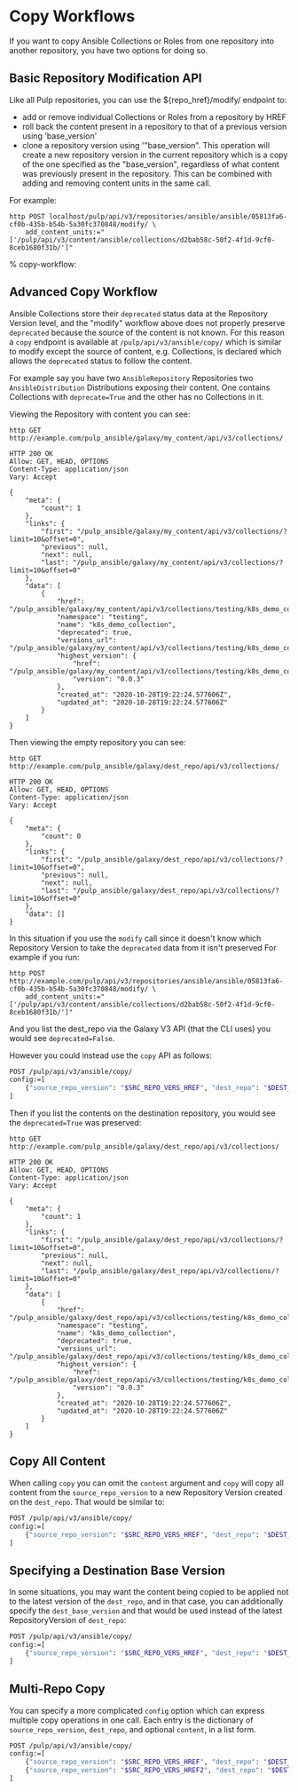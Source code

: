 # Copy Workflows

If you want to copy Ansible Collections or Roles from one repository into another repository, you
have two options for doing so.



## Basic Repository Modification API

Like all Pulp repositories, you can use the \$\{repo_href}/modify/ endpoint to:

- add or remove individual Collections or Roles from a repository by HREF
- roll back the content present in a repository to that of a previous version using 'base_version'
- clone a repository version using '"base_version". This operation will create a new repository
  version in the current repository which is a copy of the one specified as the "base_version",
  regardless of what content was previously present in the repository. This can be combined with
  adding and removing content units in the same call.

For example:

```
http POST localhost/pulp/api/v3/repositories/ansible/ansible/05813fa6-cf0b-435b-b54b-5a30fc370848/modify/ \
    add_content_units:="['/pulp/api/v3/content/ansible/collections/d2bab58c-50f2-4f1d-9cf0-8ceb1680f31b/']"
```

% copy-workflow:

## Advanced Copy Workflow

Ansible Collections store their `deprecated` status data at the Repository Version level, and the
"modify" workflow above does not properly preserve `deprecated` because the source of the content
is not known. For this reason a `copy` endpoint is available at `/pulp/api/v3/ansible/copy/`
which is similar to modify except the source of content, e.g. Collections, is declared which
allows the `deprecated` status to follow the content.

For example say you have two `AnsibleRepository` Repositories two `AnsibleDistribution`
Distributions exposing their content. One contains Collections with `deprecate=True` and the other
has no Collections in it.

Viewing the Repository with content you can see:

```
http GET http://example.com/pulp_ansible/galaxy/my_content/api/v3/collections/

HTTP 200 OK
Allow: GET, HEAD, OPTIONS
Content-Type: application/json
Vary: Accept

{
    "meta": {
        "count": 1
    },
    "links": {
        "first": "/pulp_ansible/galaxy/my_content/api/v3/collections/?limit=10&offset=0",
        "previous": null,
        "next": null,
        "last": "/pulp_ansible/galaxy/my_content/api/v3/collections/?limit=10&offset=0"
    },
    "data": [
        {
            "href": "/pulp_ansible/galaxy/my_content/api/v3/collections/testing/k8s_demo_collection/",
            "namespace": "testing",
            "name": "k8s_demo_collection",
            "deprecated": true,
            "versions_url": "/pulp_ansible/galaxy/my_content/api/v3/collections/testing/k8s_demo_collection/versions/",
            "highest_version": {
                "href": "/pulp_ansible/galaxy/my_content/api/v3/collections/testing/k8s_demo_collection/versions/0.0.3/",
                "version": "0.0.3"
            },
            "created_at": "2020-10-28T19:22:24.577606Z",
            "updated_at": "2020-10-28T19:22:24.577606Z"
        }
    ]
}
```

Then viewing the empty repository you can see:

```
http GET http://example.com/pulp_ansible/galaxy/dest_repo/api/v3/collections/

HTTP 200 OK
Allow: GET, HEAD, OPTIONS
Content-Type: application/json
Vary: Accept

{
    "meta": {
        "count": 0
    },
    "links": {
        "first": "/pulp_ansible/galaxy/dest_repo/api/v3/collections/?limit=10&offset=0",
        "previous": null,
        "next": null,
        "last": "/pulp_ansible/galaxy/dest_repo/api/v3/collections/?limit=10&offset=0"
    },
    "data": []
}
```

In this situation if you use the `modify` call since it doesn't know which Repository Version to
take the `deprecated` data from it isn't preserved For example if you run:

```
http POST http://example.com/pulp/api/v3/repositories/ansible/ansible/05813fa6-cf0b-435b-b54b-5a30fc370848/modify/ \
    add_content_units:="['/pulp/api/v3/content/ansible/collections/d2bab58c-50f2-4f1d-9cf0-8ceb1680f31b/']"
```

And you list the dest_repo via the Galaxy V3 API (that the CLI uses) you would see
`deprecated=False`.

However you could instead use the `copy` API as follows:

```bash
POST /pulp/api/v3/ansible/copy/
config:=[
    {"source_repo_version": "$SRC_REPO_VERS_HREF", "dest_repo": "$DEST_REPO_HREF", "content": [$CONTENT_HREF1]}
]
```

Then if you list the contents on the destination repository, you would see the `deprecated=True`
was preserved:

```
http GET http://example.com/pulp_ansible/galaxy/dest_repo/api/v3/collections/

HTTP 200 OK
Allow: GET, HEAD, OPTIONS
Content-Type: application/json
Vary: Accept

{
    "meta": {
        "count": 1
    },
    "links": {
        "first": "/pulp_ansible/galaxy/dest_repo/api/v3/collections/?limit=10&offset=0",
        "previous": null,
        "next": null,
        "last": "/pulp_ansible/galaxy/dest_repo/api/v3/collections/?limit=10&offset=0"
    },
    "data": [
        {
            "href": "/pulp_ansible/galaxy/dest_repo/api/v3/collections/testing/k8s_demo_collection/",
            "namespace": "testing",
            "name": "k8s_demo_collection",
            "deprecated": true,
            "versions_url": "/pulp_ansible/galaxy/dest_repo/api/v3/collections/testing/k8s_demo_collection/versions/",
            "highest_version": {
                "href": "/pulp_ansible/galaxy/dest_repo/api/v3/collections/testing/k8s_demo_collection/versions/0.0.3/",
                "version": "0.0.3"
            },
            "created_at": "2020-10-28T19:22:24.577606Z",
            "updated_at": "2020-10-28T19:22:24.577606Z"
        }
    ]
}
```

## Copy All Content

When calling `copy` you can omit the `content` argument and `copy` will copy all content from
the `source_repo_version` to a new Repository Version created on the `dest_repo`. That would be
similar to:

```bash
POST /pulp/api/v3/ansible/copy/
config:=[
    {"source_repo_version": "$SRC_REPO_VERS_HREF", "dest_repo": "$DEST_REPO_HREF"}
]
```

## Specifying a Destination Base Version

In some situations, you may want the content being copied to be applied not to the latest version
of the `dest_repo`, and in that case, you can additionally specify the `dest_base_version` and
that would be used instead of the latest RepositoryVersion of `dest_repo`:

```bash
POST /pulp/api/v3/ansible/copy/
config:=[
    {"source_repo_version": "$SRC_REPO_VERS_HREF", "dest_repo": "$DEST_REPO_HREF", "dest_base_version": "$DEST_BASE_VERSION", "content": [$CONTENT_HREF1, $CONTENT_HREF2]}
]
```

## Multi-Repo Copy

You can specify a more complicated `config` option which can express multiple copy operations in
one call. Each entry is the dictionary of `source_repo_version`, `dest_repo`, and optional
`content`, in a list form.

```bash
POST /pulp/api/v3/ansible/copy/
config:=[
    {"source_repo_version": "$SRC_REPO_VERS_HREF", "dest_repo": "$DEST_REPO_HREF", "content": [$CONTENT_HREF1, $CONTENT_HREF2]},
    {"source_repo_version": "$SRC_REPO_VERS_HREF2", "dest_repo": "$DEST_REPO_HREF2", "content": []},
]
```
